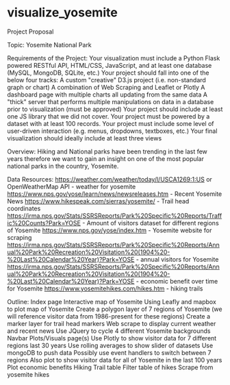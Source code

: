 # visualize_yosemite

Project Proposal

Topic: Yosemite National Park

Requirements of the Project:
Your visualization must include a Python Flask powered RESTful API, HTML/CSS, JavaScript, and at least one database (MySQL, MongoDB, SQLite, etc.)
Your project should fall into one of the below four tracks:
A custom "creative" D3.js project (i.e. non-standard graph or chart)
A combination of Web Scraping and Leaflet or Plotly
A dashboard page with multiple charts all updating from the same data
A "thick" server that performs multiple manipulations on data in a database prior to visualization (must be approved)
Your project should include at least one JS library that we did not cover.
Your project must be powered by a dataset with at least 100 records.
Your project must include some level of user-driven interaction (e.g. menus, dropdowns, textboxes, etc.)
Your final visualization should ideally include at least three views

Overview: 
Hiking and National parks have been trending in the last few years therefore we want to gain an insight on one of the most popular national parks in the country, Yosemite. 

Data Resources:
https://weather.com/weather/today/l/USCA1269:1:US or OpenWeatherMap API - weather for yosemite
https://www.nps.gov/yose/learn/news/newsreleases.htm - Recent Yosemite News
https://www.hikespeak.com/sierras/yosemite/ - Trail head coordinates
https://irma.nps.gov/Stats/SSRSReports/Park%20Specific%20Reports/Traffic%20Counts?Park=YOSE - Amount of visitors dataset for different regions of Yosemite
https://www.nps.gov/yose/index.htm - Yosemite website for scraping
https://irma.nps.gov/Stats/SSRSReports/Park%20Specific%20Reports/Annual%20Park%20Recreation%20Visitation%20(1904%20-%20Last%20Calendar%20Year)?Park=YOSE - annual visitors for Yosemite
https://irma.nps.gov/Stats/SSRSReports/Park%20Specific%20Reports/Annual%20Park%20Recreation%20Visitation%20(1904%20-%20Last%20Calendar%20Year)?Park=YOSE - economic benefit over time for Yosemite
https://www.yosemitehikes.com/hikes.htm - hiking trails

Outline:
Index page
Interactive map of Yosemite
Using Leafly and mapbox to plot map of Yosemite
Create a polygon layer of 7 regions of Yosemite (we will reference visitor data from 1986-present for these regions)
Create a marker layer for trail head markers
Web scrape to display current weather and recent news
Use JQuery to cycle 4 different Yosemite backgrounds
Navbar
Plots/Visuals page(s)
Use Plotly to show visitor data for 7 different regions last 30 years
Use rolling averages to show slider of datasets
Use mongoDB to push data
Possibly use event handlers to switch between 7 regions
Also plot to show visitor data for all of Yosemite in the last 100 years
Plot economic benefits
Hiking Trail table
Filter table of hikes 
Scrape from yosemite hikes


